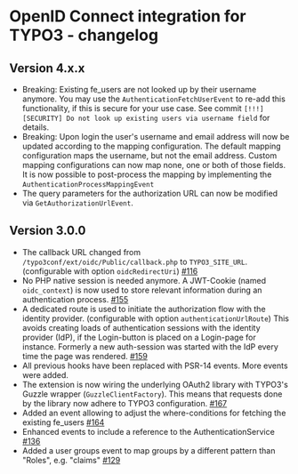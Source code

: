 # OpenID Connect integration for TYPO3 - changelog

## Version 4.x.x

- Breaking: Existing fe_users are not looked up by their username anymore.
  You may use the `AuthenticationFetchUserEvent` to re-add this functionality,
  if this is secure for your use case.
  See commit `[!!!][SECURITY] Do not look up existing users via username field` for details.
- Breaking: Upon login the user's username and email address will now be updated
  according to the mapping configuration. The default mapping configuration maps
  the username, but not the email address. Custom mapping configurations can now
  map none, one or both of those fields.
  It is now possible to post-process the mapping by ìmplementing the `AuthenticationProcessMappingEvent`
- The query parameters for the authorization URL can now be modified via `GetAuthorizationUrlEvent`.

## Version 3.0.0

- The callback URL changed from `/typo3conf/ext/oidc/Public/callback.php` to `TYPO3_SITE_URL`. (configurable with option `oidcRedirectUri`) [#116](https://github.com/xperseguers/t3ext-oidc/issues/116)
- No PHP native session is needed anymore. A JWT-Cookie (named `oidc_context`) is now used to store relevant information during an authentication process. [#155](https://github.com/xperseguers/t3ext-oidc/issues/155)
- A dedicated route is used to initiate the authorization flow with the identity provider. (configurable with option `authenticationUrlRoute`)
  This avoids creating loads of authentication sessions with the identity provider (IdP), if the Login-button
  is placed on a Login-page for instance. Formerly a new auth-session was started with the IdP
  every time the page was rendered. [#159](https://github.com/xperseguers/t3ext-oidc/issues/159)
- All previous hooks have been replaced with PSR-14 events. More events were added.
- The extension is now wiring the underlying OAuth2 library with TYPO3's Guzzle wrapper (`GuzzleClientFactory`).
  This means that requests done by the library now adhere to TYPO3 configuration. [#167](https://github.com/xperseguers/t3ext-oidc/issues/167)
- Added an event allowing to adjust the where-conditions for fetching the existing fe_users [#164](https://github.com/xperseguers/t3ext-oidc/issues/164)
- Enhanced events to include a reference to the AuthenticationService [#136](https://github.com/xperseguers/t3ext-oidc/issues/136)
- Added a user groups event to map groups by a different pattern than "Roles", e.g. "claims" [#129](https://github.com/xperseguers/t3ext-oidc/pull/129)
